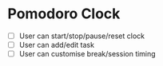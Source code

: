 # Pomodoro Clock
- [ ] User can start/stop/pause/reset clock
- [ ] User can add/edit task 
- [ ] User can customise break/session timing 
